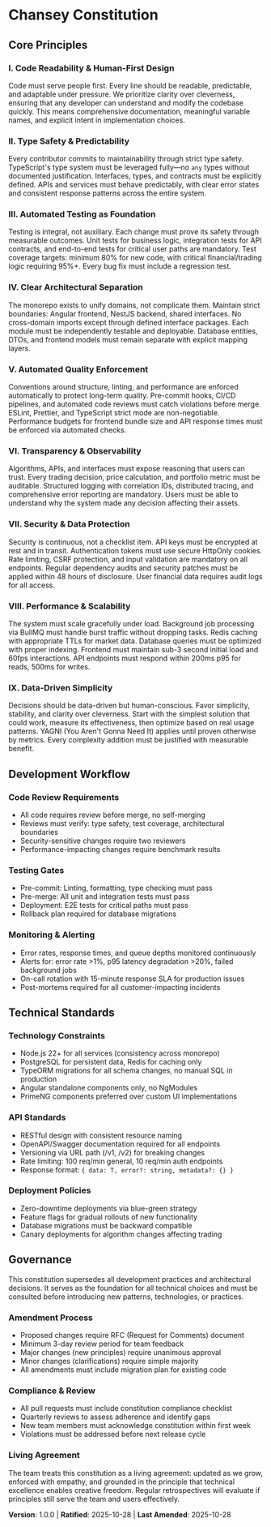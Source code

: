 <!--
Sync Impact Report (2025-10-28)
==================================
Version Change: 1.0.0 (Initial constitution)
Modified Principles: N/A (initial creation)
Added Sections: All sections newly defined
Removed Sections: None
Templates Requiring Updates:
  ✅ plan-template.md - Constitution Check section aligned
  ✅ spec-template.md - Scope aligns with clarity and testing principles
  ✅ tasks-template.md - Task categorization reflects testing and architecture principles
Follow-up TODOs:
  - TODO(RATIFICATION_DATE): Set to today (2025-10-28) as initial ratification
  - All placeholder tokens replaced with concrete values
-->

# Chansey Constitution

## Core Principles

### I. Code Readability & Human-First Design
Code must serve people first. Every line should be readable, predictable, and adaptable under pressure. We prioritize clarity over cleverness, ensuring that any developer can understand and modify the codebase quickly. This means comprehensive documentation, meaningful variable names, and explicit intent in implementation choices.

### II. Type Safety & Predictability
Every contributor commits to maintainability through strict type safety. TypeScript's type system must be leveraged fully—no `any` types without documented justification. Interfaces, types, and contracts must be explicitly defined. APIs and services must behave predictably, with clear error states and consistent response patterns across the entire system.

### III. Automated Testing as Foundation
Testing is integral, not auxiliary. Each change must prove its safety through measurable outcomes. Unit tests for business logic, integration tests for API contracts, and end-to-end tests for critical user paths are mandatory. Test coverage targets: minimum 80% for new code, with critical financial/trading logic requiring 95%+. Every bug fix must include a regression test.

### IV. Clear Architectural Separation
The monorepo exists to unify domains, not complicate them. Maintain strict boundaries: Angular frontend, NestJS backend, shared interfaces. No cross-domain imports except through defined interface packages. Each module must be independently testable and deployable. Database entities, DTOs, and frontend models must remain separate with explicit mapping layers.

### V. Automated Quality Enforcement
Conventions around structure, linting, and performance are enforced automatically to protect long-term quality. Pre-commit hooks, CI/CD pipelines, and automated code reviews must catch violations before merge. ESLint, Prettier, and TypeScript strict mode are non-negotiable. Performance budgets for frontend bundle size and API response times must be enforced via automated checks.

### VI. Transparency & Observability
Algorithms, APIs, and interfaces must expose reasoning that users can trust. Every trading decision, price calculation, and portfolio metric must be auditable. Structured logging with correlation IDs, distributed tracing, and comprehensive error reporting are mandatory. Users must be able to understand why the system made any decision affecting their assets.

### VII. Security & Data Protection
Security is continuous, not a checklist item. API keys must be encrypted at rest and in transit. Authentication tokens must use secure HttpOnly cookies. Rate limiting, CSRF protection, and input validation are mandatory on all endpoints. Regular dependency audits and security patches must be applied within 48 hours of disclosure. User financial data requires audit logs for all access.

### VIII. Performance & Scalability
The system must scale gracefully under load. Background job processing via BullMQ must handle burst traffic without dropping tasks. Redis caching with appropriate TTLs for market data. Database queries must be optimized with proper indexing. Frontend must maintain sub-3 second initial load and 60fps interactions. API endpoints must respond within 200ms p95 for reads, 500ms for writes.

### IX. Data-Driven Simplicity
Decisions should be data-driven but human-conscious. Favor simplicity, stability, and clarity over cleverness. Start with the simplest solution that could work, measure its effectiveness, then optimize based on real usage patterns. YAGNI (You Aren't Gonna Need It) applies until proven otherwise by metrics. Every complexity addition must be justified with measurable benefit.

## Development Workflow

### Code Review Requirements
- All code requires review before merge, no self-merging
- Reviews must verify: type safety, test coverage, architectural boundaries
- Security-sensitive changes require two reviewers
- Performance-impacting changes require benchmark results

### Testing Gates
- Pre-commit: Linting, formatting, type checking must pass
- Pre-merge: All unit and integration tests must pass
- Deployment: E2E tests for critical paths must pass
- Rollback plan required for database migrations

### Monitoring & Alerting
- Error rates, response times, and queue depths monitored continuously
- Alerts for: error rate >1%, p95 latency degradation >20%, failed background jobs
- On-call rotation with 15-minute response SLA for production issues
- Post-mortems required for all customer-impacting incidents

## Technical Standards

### Technology Constraints
- Node.js 22+ for all services (consistency across monorepo)
- PostgreSQL for persistent data, Redis for caching only
- TypeORM migrations for all schema changes, no manual SQL in production
- Angular standalone components only, no NgModules
- PrimeNG components preferred over custom UI implementations

### API Standards
- RESTful design with consistent resource naming
- OpenAPI/Swagger documentation required for all endpoints
- Versioning via URL path (/v1, /v2) for breaking changes
- Rate limiting: 100 req/min general, 10 req/min auth endpoints
- Response format: `{ data: T, error?: string, metadata?: {} }`

### Deployment Policies
- Zero-downtime deployments via blue-green strategy
- Feature flags for gradual rollouts of new functionality
- Database migrations must be backward compatible
- Canary deployments for algorithm changes affecting trading

## Governance

This constitution supersedes all development practices and architectural decisions. It serves as the foundation for all technical choices and must be consulted before introducing new patterns, technologies, or practices.

### Amendment Process
- Proposed changes require RFC (Request for Comments) document
- Minimum 3-day review period for team feedback
- Major changes (new principles) require unanimous approval
- Minor changes (clarifications) require simple majority
- All amendments must include migration plan for existing code

### Compliance & Review
- All pull requests must include constitution compliance checklist
- Quarterly reviews to assess adherence and identify gaps
- New team members must acknowledge constitution within first week
- Violations must be addressed before next release cycle

### Living Agreement
The team treats this constitution as a living agreement: updated as we grow, enforced with empathy, and grounded in the principle that technical excellence enables creative freedom. Regular retrospectives will evaluate if principles still serve the team and users effectively.

**Version**: 1.0.0 | **Ratified**: 2025-10-28 | **Last Amended**: 2025-10-28